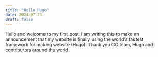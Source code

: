 ```yaml
---
title: "Hello Hugo"
date: 2024-07-23
draft: false
---
```

Hello and welcome to my first post. I am writing this to make an announcement that my website is finally using the world's fastest framework for making website (Hugo). Thank you GO team, Hugo and contributors around the world.
